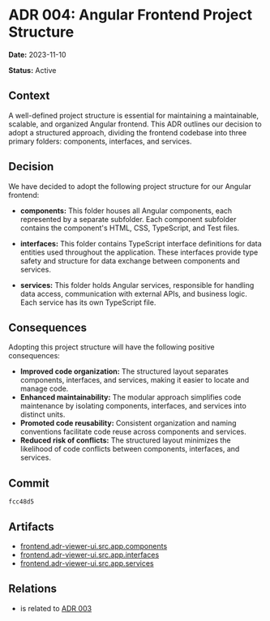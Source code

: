 # ADR 004: Angular Frontend Project Structure

**Date:** 2023-11-10

**Status:** Active

## Context

A well-defined project structure is essential for maintaining a maintainable, scalable, and organized Angular frontend. This ADR outlines our decision to adopt a structured approach, dividing the frontend codebase into three primary folders: components, interfaces, and services.

## Decision

We have decided to adopt the following project structure for our Angular frontend:

* **components:** This folder houses all Angular components, each represented by a separate subfolder. Each component subfolder contains the component's HTML, CSS, TypeScript, and Test files.

* **interfaces:** This folder contains TypeScript interface definitions for data entities used throughout the application. These interfaces provide type safety and structure for data exchange between components and services.

* **services:** This folder holds Angular services, responsible for handling data access, communication with external APIs, and business logic. Each service has its own TypeScript file.

## Consequences

Adopting this project structure will have the following positive consequences:

* **Improved code organization:** The structured layout separates components, interfaces, and services, making it easier to locate and manage code.
* **Enhanced maintainability:** The modular approach simplifies code maintenance by isolating components, interfaces, and services into distinct units.
* **Promoted code reusability:** Consistent organization and naming conventions facilitate code reuse across components and services.
* **Reduced risk of conflicts:** The structured layout minimizes the likelihood of code conflicts between components, interfaces, and services.

## Commit

`fcc48d5`

## Artifacts

- [frontend.adr-viewer-ui.src.app.components](../../frontend/adr-viewer-ui/src/app/components)
- [frontend.adr-viewer-ui.src.app.interfaces](../../frontend/adr-viewer-ui/src/app/interfaces)
- [frontend.adr-viewer-ui.src.app.services](../../frontend/adr-viewer-ui/src/app/services)

## Relations

- is related to [ADR 003](adr-003.md)